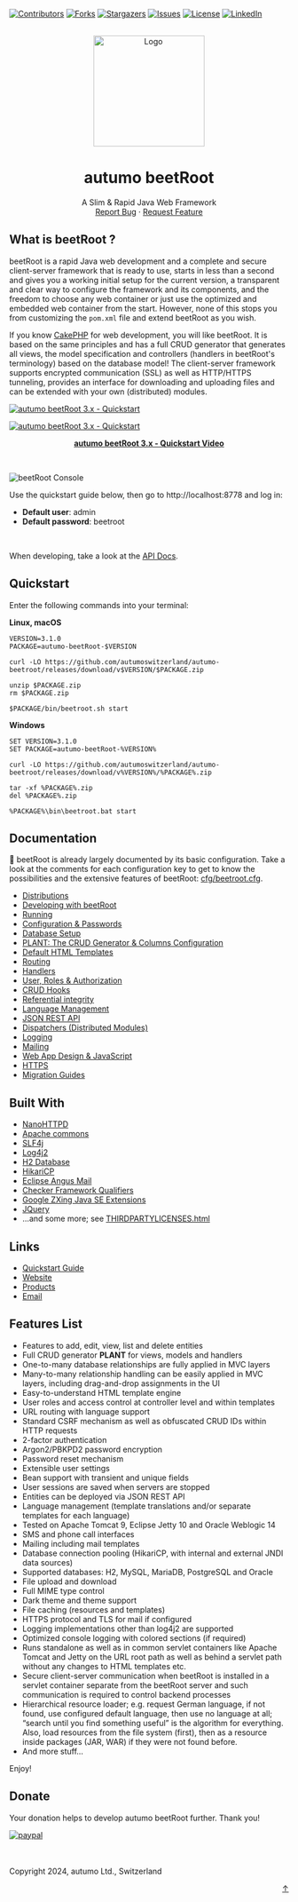 <!-- MARKDOWN LINKS & IMAGES -->
<!-- https://www.markdownguide.org/basic-syntax/#reference-style-links -->
[contributors-shield]: https://img.shields.io/github/contributors/autumoswitzerland/autumo.svg?style=for-the-badge
[contributors-url]: https://github.com/autumoswitzerland/autumo/graphs/contributors
[forks-shield]: https://img.shields.io/github/forks/autumoswitzerland/autumo.svg?style=for-the-badge
[forks-url]: https://github.com/autumoswitzerland/autumo/network/members
[stars-shield]: https://img.shields.io/github/stars/autumoswitzerland/autumo.svg?style=for-the-badge
[stars-url]: https://github.com/autumoswitzerland/autumo/stargazers
[issues-shield]: https://img.shields.io/github/issues/autumoswitzerland/autumo.svg?style=for-the-badge
[issues-url]: https://github.com/autumoswitzerland/autumo/issues
[license-shield]: https://img.shields.io/badge/License-Apache_2.0-blue.svg?style=for-the-badge
[license-url]: https://opensource.org/licenses/Apache-2.0
[linkedin-shield]: https://img.shields.io/badge/-LinkedIn-black.svg?style=for-the-badge&logo=linkedin&colorB=555
[linkedin-url]: https://www.linkedin.com/company/autumo
[video-url]: https://youtu.be/X2_FVYiMnIE

<div id="top"></div>



<!-- PROJECT SHIELDS -->
[![Contributors][contributors-shield]][contributors-url]
[![Forks][forks-shield]][forks-url]
[![Stargazers][stars-shield]][stars-url]
[![Issues][issues-shield]][issues-url]
[![License][license-shield]][license-url]
[![LinkedIn][linkedin-shield]][linkedin-url]

<!-- PROJECT LOGO -->
<br>
<div align="center">
  <a href="https://github.com/autumoswitzerland/autumo/tree/master/autumo-beetroot">
    <img src="https://raw.githubusercontent.com/autumoswitzerland/autumo-beetroot/master/web/img/beetroot.png" alt="Logo" width="200" height="200" />
  </a>

<h1 align="center">autumo beetRoot</h1>

  <p align="center">
    A Slim & Rapid Java Web Framework
    <br>
    <a href="https://github.com/autumoswitzerland/autumo/issues">Report Bug</a>
    ·
    <a href="https://github.com/autumoswitzerland/autumo/issues">Request Feature</a>
  </p>
</div>



<!-- WHAT IS BEETROOT -->
## What is beetRoot ?

beetRoot is a rapid Java web development and a complete and secure client-server 
framework that is ready to use, starts in less than a second and gives you a working 
initial setup for the current version, a transparent and clear way to configure the 
framework and its components, and the freedom to choose any web container or just use 
the optimized and embedded web container from the start. However, none of this stops 
you from customizing the `pom.xml` file and extend beetRoot as you wish.

If you know [CakePHP](https://cakePHP.org) for web development, you will like beetRoot.
It is based on the same principles and has a full CRUD generator that generates all views, 
the model specification and controllers (handlers in beetRoot's terminology) based on 
the database model! The client-server framework supports encrypted communication (SSL) 
as well as HTTP/HTTPS tunneling, provides an interface for downloading and uploading files
and can be extended with your own (distributed) modules.

[![autumo beetRoot 3.x - Quickstart](https://raw.githubusercontent.com/autumoswitzerland/autumo-beetroot/master/web/img/autumo-beetroot-login.webp)][video-url]

[![autumo beetRoot 3.x - Quickstart](https://raw.githubusercontent.com/autumoswitzerland/autumo-beetroot/master/web/img/autumo-beetroot-screen.webp)][video-url]
<p style="text-align: center;">
	<strong>
		<a href="https://youtu.be/X2_FVYiMnIE">autumo beetRoot 3.x - Quickstart Video</a>
	</strong>
</p>
<br />


![beetRoot Console](https://raw.githubusercontent.com/autumoswitzerland/autumo-beetroot/master/web/img/autumo-beetroot-console.webp)

Use the quickstart guide below, then go to http://localhost:8778 and log in:
<ul>
<li><strong>Default user</strong>: admin</li>
<li><strong>Default password</strong>: beetroot</li>
</ul>
<br />

When developing, take a look at the
[API Docs](https://products.autumo.ch/javadoc/autumo-beetroot/index.html).
<br />



<!-- QUICKSTART -->
## Quickstart

Enter the following commands into your terminal:

**Linux, macOS**

```NuShell
VERSION=3.1.0
PACKAGE=autumo-beetRoot-$VERSION

curl -LO https://github.com/autumoswitzerland/autumo-beetroot/releases/download/v$VERSION/$PACKAGE.zip

unzip $PACKAGE.zip
rm $PACKAGE.zip

$PACKAGE/bin/beetroot.sh start
```

**Windows**

```Batchfile
SET VERSION=3.1.0
SET PACKAGE=autumo-beetRoot-%VERSION%

curl -LO https://github.com/autumoswitzerland/autumo-beetroot/releases/download/v%VERSION%/%PACKAGE%.zip

tar -xf %PACKAGE%.zip
del %PACKAGE%.zip

%PACKAGE%\bin\beetroot.bat start
```



<!-- Documentation -->

## Documentation

🚀 beetRoot is already largely documented by its basic configuration. Take a look at the comments for each 
configuration key to get to know the possibilities and the extensive features of beetRoot: 
[cfg/beetroot.cfg](https://github.com/autumoswitzerland/autumo-beetroot/blob/master/cfg/beetroot.cfg).

- [Distributions](doc/distributions.md)
- [Developing with beetRoot](doc/development.md)
- [Running](doc/running.md)
- [Configuration &amp; Passwords](doc/configuration.md)
- [Database Setup](doc/database.md)
- [PLANT: The CRUD Generator &amp; Columns Configuration](doc/plant.md)
- [Default HTML Templates](doc/templates.md)
- [Routing](doc/routing.md)
- [Handlers](doc/handlers.md)
- [User, Roles &amp; Authorization](doc/authorization.md)
- [CRUD Hooks](doc/hooks.md)
- [Referential integrity](doc/references.md)
- [Language Management](doc/translations.md)
- [JSON REST API](doc/json.md)
- [Dispatchers (Distributed Modules)](doc/dispatchers.md)
- [Logging](doc/logging.md)
- [Mailing](doc/mailing.md)
- [Web App Design &amp; JavaScript](doc/design.md)
- [HTTPS](doc/https.md)
- [Migration Guides](doc/migration.md)



<!-- BUILT WITH -->
## Built With

* [NanoHTTPD](http://nanohttpd.org)
* [Apache commons](https://commons.apache.org)
* [SLF4j](https://www.slf4j.org)
* [Log4j2](https://logging.apache.org/log4j/2.x)
* [H2 Database](https://h2database.com/)
* [HikariCP](https://github.com/brettwooldridge/HikariCP)
* [Eclipse Angus Mail](https://eclipse-ee4j.github.io/angus-mail)
* [Checker Framework Qualifiers](https://checkerframework.org)
* [Google ZXing Java SE Extensions](https://github.com/zxing)
* [JQuery](https://jquery.com)
* ...and some more; see [THIRDPARTYLICENSES.html](https://htmlpreview.github.io/?https://github.com/autumoswitzerland/autumo-beetroot/blob/master/THIRDPARTYLICENSES.html)



<!-- Links -->
## Links

- [Quickstart Guide][video-url]
- [Website](https://beetroot.autumo.ch)
- [Products](https://products.autumo.ch)
- [Email](mailto:autumo.switzerland@gmail.com)



<!-- Features -->
## Features List

- Features to add, edit, view, list and delete entities
- Full CRUD generator **PLANT** for views, models and handlers
- One-to-many database relationships are fully applied in MVC layers
- Many-to-many relationship handling can be easily applied in MVC layers, including drag-and-drop assignments in the UI
- Easy-to-understand HTML template engine
- User roles and access control at controller level and within templates
- URL routing with language support
- Standard CSRF mechanism as well as obfuscated CRUD IDs within HTTP requests
- 2-factor authentication
- Argon2/PBKPD2 password encryption
- Password reset mechanism
- Extensible user settings
- Bean support with transient and unique fields
- User sessions are saved when servers are stopped
- Entities can be deployed via JSON REST API
- Language management (template translations and/or separate templates for each language)
- Tested on Apache Tomcat 9, Eclipse Jetty 10 and Oracle Weblogic 14
- SMS and phone call interfaces
- Mailing including mail templates
- Database connection pooling (HikariCP, with internal and external JNDI data sources)
- Supported databases: H2, MySQL, MariaDB, PostgreSQL and Oracle
- File upload and download
- Full MIME type control
- Dark theme and theme support
- File caching (resources and templates)
- HTTPS protocol and TLS for mail if configured
- Logging implementations other than log4j2 are supported
- Optimized console logging with colored sections (if required)
- Runs standalone as well as in common servlet containers like Apache Tomcat and Jetty on the URL root path as well as behind a servlet path without any changes to HTML templates etc.
- Secure client-server communication when beetRoot is installed in a servlet container separate from the beetRoot server and such communication is required to control backend processes
- Hierarchical resource loader; e.g. request German language, if not found, use configured default language, then use no language at all; “search until you find something useful” is the
algorithm for everything. Also, load resources from the file system (first), then as a resource inside packages (JAR, WAR) if they were not found before.
- And more stuff...

Enjoy!



<!-- DONATE -->
## Donate

Your donation helps to develop autumo beetRoot further. Thank you!

[![paypal](https://products.autumo.ch/img/DonateWithPayPal.png)](https://www.paypal.com/donate/?hosted_button_id=WWDWJG7Z4WJZC)

<br>
<br>
Copyright 2024, autumo Ltd., Switzerland

<p align="right"><a href="#top">&uarr;</a></p>

